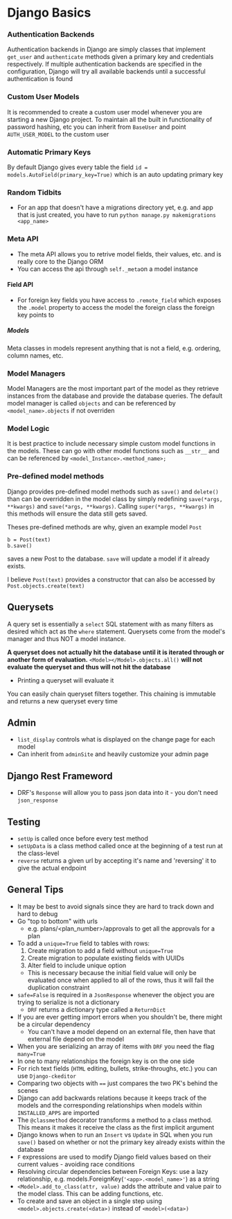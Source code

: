# Django Basics

### Authentication Backends

Authentication backends in Django are simply classes that implement `get_user` and `authenticate` methods given a primary key and credentials respectively. If multiple authentication backends are specified in the configuration, Django will try all available backends until a successful authentication is found

### Custom User Models

It is recommended to create a custom user model whenever you are starting a new Django project. To maintain all the built in functionality of password hashing, etc you can inherit from `BaseUser` and point `AUTH_USER_MODEL` to the custom user

### Automatic Primary Keys

By default Django gives every table the field `id = models.AutoField(primary_key=True)` which is an auto updating primary key

### Random Tidbits

- For an app that doesn't have a migrations directory yet, e.g. and app that is just created, you have to run `python manage.py makemigrations <app_name>`

### Meta API

- The meta API allows you to retrive model fields, their values, etc. and is really core to the Django ORM
- You can access the api through `self._meta`on a model instance 

#### Field API

- For foreign key fields you have access to `.remote_field` which exposes the `.model` property to access the model the foreign class the foreign key points to 


##### Models

Meta classes in models represent anything that is not a field, e.g. ordering, column names, etc.

### Model Managers

Model Managers are the most important part of the model as they retrieve instances from the database and provide the database queries. The default model manager is called `objects` and can be referenced by `<model_name>.objects` if not overriden

### Model Logic

It is best practice to include necessary simple custom model functions in the models. These can go with other model functions such as `__str__` and can be referenced by `<model_Instance>.<method_name>;`

### Pre-defined model methods

Django provides pre-defined model methods such as `save()` and `delete()` than can be overridden in the model class by simply redefining `save(*args, **kwargs)` and `save(*args, **kwargs)`. Calling `super(*args, **kwargs)` in this methods will ensure the data still gets saved.

Theses pre-defined methods are why, given an example model `Post`

```
b = Post(text)
b.save()
```

saves a new Post to the database. `save` will update a model if it already exists.

I believe `Post(text)` provides a constructor that can also be accessed by `Post.objects.create(text)`

## Querysets

A query set is essentially a `select` SQL statement with as many filters as desired which act as the `where` statement. Querysets come from the model's manager and thus NOT a model instance.

**A queryset does not actually hit the database until it is iterated through or another form of evaluation.** `<Model></Model>.objects.all()` **will not evaluate the queryset and thus will not hit the database**

- Printing a queryset will evaluate it

You can easily chain queryset filters together. This chaining is immutable and returns a new queryset every time

## Admin

- `list_display` controls what is displayed on the change page for each model
- Can inherit from `adminSite` and heavily customize your admin page

## Django Rest Frameword

- DRF's `Response` will allow you to pass json data into it - you don't need `json_response`


## Testing

- `setUp` is called once before every test method
- `setUpData` is a class method called once at the beginning of a test run at the class-level
- `reverse` returns a given url by accepting it's name and 'reversing' it to give the actual endpoint

## General Tips

- It may be best to avoid signals since they are hard to track down and hard to debug
- Go "top to bottom" with urls
  - e.g. plans/\<plan_number\>/approvals to get all the approvals for a plan
- To add a `unique=True` field to tables with rows:
  1. Create migration to add a field without `unique=True`
  2. Create migration to populate existing fields with UUIDs
  3. Alter field to include unique option
  - This is necessary because the initial field value will only be evaluated once when applied to all of the rows, thus it will fail the duplication constraint
- `safe=False` is required in a `JsonResponse` whenever the object you are trying to serialize is not a dictionary
  - `DRF` returns a dictionary type called a `ReturnDict`
- If you are ever getting import errors when you shouldn't be, there might be a circular dependency
  - You can't have a model depend on an external file, then have that external file depend on the model
- When you are serializing an array of items with `DRF` you need the flag `many=True`
- In one to many relationships the foreign key is on the one side
- For rich text fields (`HTML` editing, bullets, strike-throughs, etc.) you can use `Django-ckeditor`
- Comparing two objects with `==` just compares the two PK's behind the scenes
- Django can add backwards relations because it keeps track of the models and the corresponding relationships when models within `INSTALLED_APPS` are imported
- The `@classmethod` decorator transforms a method to a class method. This means it makes it receive the class as the first implicit argument
- Django knows when to run an `Insert` vs `Update` in SQL when you run `save()` based on whether or not the primary key already exists within the database
- `F` expressions are used to modify Django field values based on their current values - avoiding race conditions
- Resolving circular dependencies between Foreign Keys: use a lazy relationship, e.g. models.ForeignKey(`'<app>.<model_name>'`) as a string
- `<Model>.add_to_class(attr, value)` adds the attribute and value pair to the model class. This can be adding functions, etc.
- To create and save an object in a single step using `<model>.objects.create(<data>)` instead of `<model>(<data>)`
